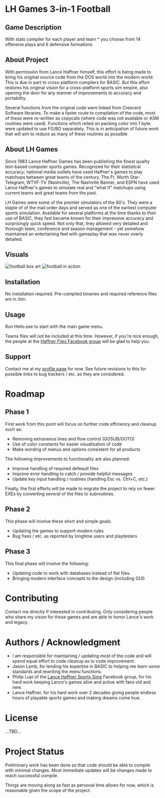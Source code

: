 # LH Games 3-in-1 Football

## Game Description
With stats compiler for each player and team * you choose from 14 offensive plays and 6 defensive formations

## About Project
With permission from Lance Haffner himself, this effort is being made to bring his original source code from the DOS world into the modern world. This is due in part to cross-platform compilers for BASIC. But this effort restores his original vision for a cross-platform sports sim empire, also opening the door for any manner of improvements to accuracy and portability.

Several functions from the original code were linked from Crescent Software libraries. To make a faster route to compilation of the code, most of these were re-written as copycats (where code was not available or ASM routines were used). Functions which relied on packing color into 1 byte were updated to use FG/BG separately. This is in anticipation of future work that will aim to reduce as many of these routines as possible

## About LH Games
Since 1983 Lance Haffner Games has been publishing the finest quality text-based computer sports games. Recognized for their statistical accuracy; national media outlets have used Haffner's games to play matchups between great teams of the century. The Ft. Worth Star-Telegram, WTVF-TV (Nashville), The Nashville Banner, and ESPN have used Lance Haffner's games to simulate real and "what if" matchups using current teams and great teams from the past.

LH Games were some of the premier simulators of the 80's. They were a staple of of the mail order days and  served as one of the earliest computer sports simulation. Available for several platforms at the time thanks to their use of BASIC, they fast became known for their impressive accuracy and surprisingly quick speed. Not only that, they allowed very detailed and thorough team, conference and season management - yet somehow maintained an entertaining feel with gameplay that was never overly detailed. 

## Visuals
![football box art](https://github.com/jleonard2099/LHG_3in1FB/tree/main/blob/main/fb-box.jpg)
![football in action](https://github.com/jleonard2099/LHG_3in1FB/tree/main/blob/main/fb-action.jpg)
	
## Installation
No installation required. Pre-compiled binaries and required reference files are in /bin.

## Usage
Run Hello.exe to start with the main game menu.

Teams files will not be included at this time. However, if you're nice enough, the people at the [Haffner Files Facebook group](https://www.facebook.com/groups/183455342454939) will be glad to help you.

## Support
Contact me at my [profile page](https://github.com/jleonard2099/jleonard2099/tree/main) for now.
See future revisions to this for possible links to bug trackers / etc. as they are considered.

# Roadmap
## Phase 1

First work from this point will focus on further code efficiency and cleanup such as:
- Removing extraneous lines and flow control (GOSUB/GOTO)
- Use of color constants for easier visualization of code
- Make wording of menus and options consistent for all products

The following improvements to functionality are also planned:
- Improve handling of required defeault files
- Improve error handling to catch / provide helpful messages
- Update key input handling / routines (handling Esc vs. Ctrl+C, etc.)

Finally, the first efforts will be made to migrate the project to rely on fewer EXEs by converting several of the files to subroutines.

## Phase 2
This phase will involve these short and simple goals:
- Updating the games to support modern rules
- Bug fixes / etc. as reported by longtime users and playtesters

## Phase 3
This final phase will involve the following:
- Updating code to work with databases instead of flat files.
- Bringing modern interface concepts to the design (including GUI)

# Contributing
Contact me directly if interested in contributing. Only considering people who share my vision for these games and are able to honor Lance's work and legacy.

# Authors / Acknowledgment
- I am responsible for maintaining / updating most of the code and will spend equal effort to code cleanup as to code improvement.
- Jason Lamb, for lending his expertise in BASIC to helping me learn some standards and rewriting the menu functions.
- Philip Lupi of the [Lance Haffner Sports Sims](https://www.facebook.com/groups/115923978469802) Facebook group, for his hard work keeping Lance's games alive and active with fans old and new.
- Lance Haffner, for his hard work over 2 decades giving people endless hours of playable sports games and making dreams come true.

# License
...TBD...

# Project Status
Preliminary work has been done so that code should be able to compile with minimal changes. Most immediate updates will be changes made to reach successful compile.

Things are moving along as fast as personal time allows for now, which is reasonable given the scope of the project.
